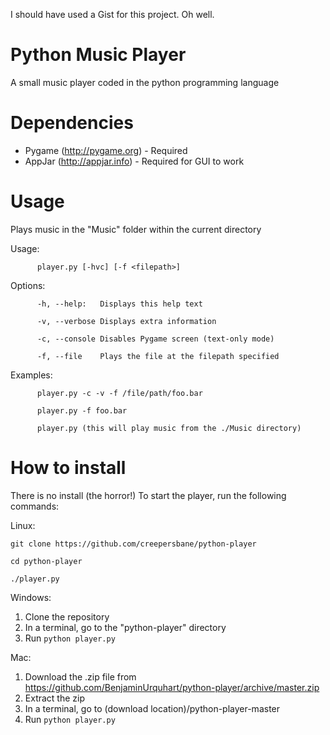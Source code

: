 I should have used a Gist for this project. Oh well.

# Python Music Player
A small music player coded in the python programming language

# Dependencies

- Pygame (http://pygame.org) - Required
- AppJar (http://appjar.info) - Required for GUI to work


# Usage

Plays music in the "Music" folder within the current directory

Usage: 

          player.py [-hvc] [-f <filepath>]

Options: 

          -h, --help:   Displays this help text
          
          -v, --verbose Displays extra information
          
          -c, --console Disables Pygame screen (text-only mode)
          
          -f, --file    Plays the file at the filepath specified
          
Examples: 

          player.py -c -v -f /file/path/foo.bar

          player.py -f foo.bar
          
          player.py (this will play music from the ./Music directory)
          
# How to install
There is no install (the horror!)
To start the player, run the following commands:

Linux:

`git clone https://github.com/creepersbane/python-player`

`cd python-player`

`./player.py`


Windows:
1. Clone the repository
2. In a terminal, go to the "python-player" directory
3. Run `python player.py`

Mac:
1. Download the .zip file from https://github.com/BenjaminUrquhart/python-player/archive/master.zip
2. Extract the zip
3. In a terminal, go to (download location)/python-player-master
4. Run `python player.py`
